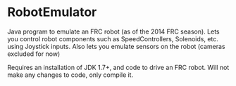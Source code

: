RobotEmulator
=============
Java program to emulate an FRC robot (as of the 2014 FRC season). Lets you control robot components such as SpeedControllers, Solenoids, etc. using Joystick inputs. Also lets you emulate sensors on the robot (cameras excluded for now)

Requires an installation of JDK 1.7+, and code to drive an FRC robot. Will not make any changes to code, only compile it.
